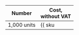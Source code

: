 | Number | Cost, <br>without VAT |
| ----- | ----- |
| 1,000 units | {{ sku|USD|foundation_models.text_generation.v1|string }} |